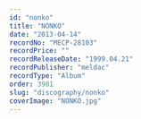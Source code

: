 ```yaml
---
id: "nonko"
title: "NONKO"
date: "2013-04-14"
recordNo: "MECP-28103"
recordPrice: ""
recordReleaseDate: "1999.04.21"
recordPublisher: "meldac"
recordType: "Album"
order: 3901
slug: "discography/nonko"
coverImage: "NONKO.jpg"
---
```



